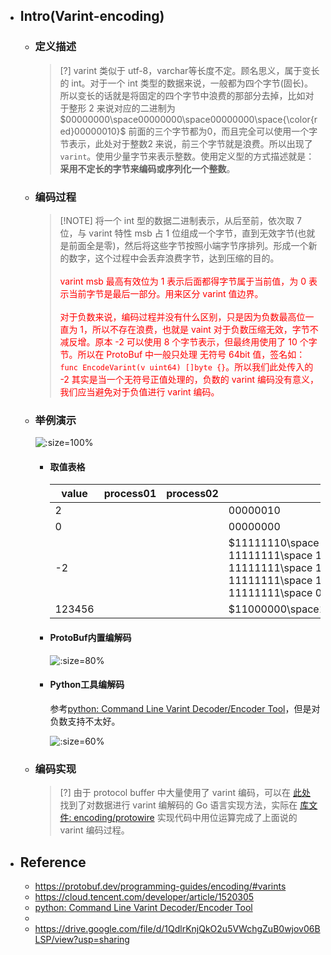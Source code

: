* ## Intro(Varint-encoding)

    + ### 定义描述

        > [?] varint 类似于 utf-8，varchar等长度不定。顾名思义，属于变长的 int。对于一个 int 类型的数据来说，一般都为四个字节(固长)。所以变长的话就是将固定的四个字节中浪费的那部分去掉，比如对于整形 2 来说对应的二进制为 $00000000\space00000000\space00000000\space{\color{red}00000010}$ 前面的三个字节都为0，而且完全可以使用一个字节表示，此处对于整数2 来说，前三个字节就是浪费。所以出现了`varint`。使用少量字节来表示整数。使用定义型的方式描述就是：**采用不定长的字节来编码或序列化一个整数**。

    + ### 编码过程

        > [!NOTE] 将一个 int 型的数据二进制表示，从后至前，依次取 7 位，与 varint 特性 msb 占 1 位组成一个字节，直到无效字节(也就是前面全是零)，然后将这些字节按照小端字节序排列。形成一个新的数字，这个过程中会丢弃浪费字节，达到压缩的目的。
        <br><br><span style='color:red'>varint msb 最高有效位为 1 表示后面都得字节属于当前值，为 0 表示当前字节是最后一部分。用来区分 varint 值边界。</span>
        <br><br><span style='color:red'>对于负数来说，编码过程并没有什么区别，只是因为负数最高位一直为 1，所以不存在浪费，也就是 vaint 对于负数压缩无效，字节不减反增。原本 -2 可以使用 8 个字节表示，但最终用使用了 10 个字节。所以在 ProtoBuf 中一般只处理 无符号 64bit 值，签名如：`func EncodeVarint(v uint64) []byte {}`。所以我们此处传入的 -2 其实是当一个无符号正值处理的，负数的 varint 编码没有意义，我们应当避免对于负值进行 varint 编码。</span>

    + ### 举例演示

        ![](/.images/corner/encoding/varint/varint-demo-sample-01.png ':size=100%')

        - #### 取值表格

            | value | process01 | process02 | final |
            | -- | -- | -- | -- |
            | 2 | | | $00000010$ |
            | 0 | | | $00000000$ |
            | -2 | | | $11111110\space 11111111\space 11111111\space 11111111\space 11111111\space 11111111\space 11111111\space 11111111\space 11111111\space 00000001$ |
            | 123456 | | | $11000000\space11000100\space00000111$ |


        - #### ProtoBuf内置编解码

            ![](/.images/corner/encoding/varint/varint-demo-sample-02.png ':size=80%')

        - #### Python工具编解码

            参考[python: Command Line Varint Decoder/Encoder Tool](https://gist.github.com/Techcable/38c27ef1a3cbb0f78c6d03cc8620af9c)，但是对负数支持不太好。
        
            ![](/.images/corner/encoding/varint/varint-demo-sample-03.png ':size=60%')

    + ### 编码实现

        > [?] 由于 protocol buffer 中大量使用了 varint 编码，可以在 [此处](https://github.com/golang/protobuf/blob/75de7c059e36b64f01d0dd234ff2fff404ec3374/proto/buffer.go#L26) 找到了对数据进行 varint 编解码的 Go 语言实现方法，实际在 [库文件: encoding/protowire](https://github.com/protocolbuffers/protobuf-go/blob/v1.35.2/encoding/protowire/wire.go#L185-L263) 实现代码中用位运算完成了上面说的 varint 编码过程。

* ## Reference

    + https://protobuf.dev/programming-guides/encoding/#varints
    + https://cloud.tencent.com/developer/article/1520305
    + [python: Command Line Varint Decoder/Encoder Tool](https://gist.github.com/Techcable/38c27ef1a3cbb0f78c6d03cc8620af9c)
    + 
    + https://drive.google.com/file/d/1QdlrKnjQkO2u5VWchgZuB0wjov06BLSP/view?usp=sharing
